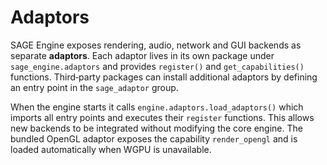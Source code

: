 # Adaptors

SAGE Engine exposes rendering, audio, network and GUI backends as separate **adaptors**. Each adaptor lives in its own package under `sage_engine.adaptors` and provides `register()` and `get_capabilities()` functions. Third‑party packages can install additional adaptors by defining an entry point in the `sage_adaptor` group.

When the engine starts it calls `engine.adaptors.load_adaptors()` which imports all entry points and executes their `register` functions. This allows new backends to be integrated without modifying the core engine.
The bundled OpenGL adaptor exposes the capability `render_opengl` and is loaded automatically when WGPU is unavailable.

